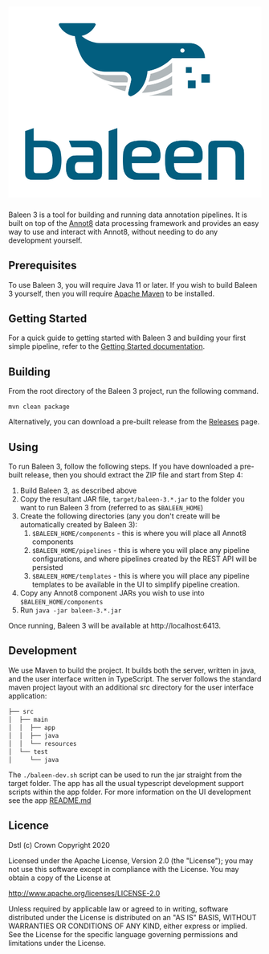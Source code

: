 <h1 align="center">
  <a href="https://committed.io">
    <img alt="Baleen" src="./Logo.svg" width="512" />
  </a>
</h1>

Baleen 3 is a tool for building and running data annotation pipelines. It is built on top of the [Annot8](https://annot8.io) 
data processing framework and provides an easy way to use and interact with Annot8, without needing to do any development yourself.

## Prerequisites

To use Baleen 3, you will require Java 11 or later.
If you wish to build Baleen 3 yourself, then you will require [Apache Maven](https://maven.apache.org) to be installed.

## Getting Started

For a quick guide to getting started with Baleen 3 and building your first simple pipeline, refer to the [Getting Started documentation](GETTING-STARTED.md).

## Building

From the root directory of the Baleen 3 project, run the following command.

```shell
mvn clean package
```

Alternatively, you can download a pre-built release from the [Releases](https://github.com/dstl/baleen3/releases) page.

## Using

To run Baleen 3, follow the following steps.
If you have downloaded a pre-built release, then you should extract the ZIP file and start from Step 4:

1. Build Baleen 3, as described above
2. Copy the resultant JAR file, `target/baleen-3.*.jar` to the folder you want to run Baleen 3 from (referred to as `$BALEEN_HOME`)
3. Create the following directories (any you don't create will be automatically created by Baleen 3):
   1. `$BALEEN_HOME/components` - this is where you will place all Annot8 components
   2. `$BALEEN_HOME/pipelines` - this is where you will place any pipeline configurations, and where pipelines created by the REST API will be persisted
   3. `$BALEEN_HOME/templates` - this is where you will place any pipeline templates to be available in the UI to simplify pipeline creation.
4. Copy any Annot8 component JARs you wish to use into `$BALEEN_HOME/components`
5. Run `java -jar baleen-3.*.jar`

Once running, Baleen 3 will be available at http://localhost:6413.

## Development

We use Maven to build the project. It builds both the server, written in java, and the user interface written in TypeScript. 
The server follows the standard maven project layout with an additional src directory for the user interface application:

```shell
├── src
│  ├── main
│  │  ├── app
│  │  ├── java
│  │  └── resources
│  └── test
│     └── java
```

The `./baleen-dev.sh` script can be used to run the jar straight from the target folder.
The app has all the usual typescript development support scripts within the app folder. For more information on the UI 
development see the app [README.md](./src/main/app/README.md)

## Licence

Dstl (c) Crown Copyright 2020

Licensed under the Apache License, Version 2.0 (the "License"); you may not use this software except in compliance with 
the License. You may obtain a copy of the License at

http://www.apache.org/licenses/LICENSE-2.0

Unless required by applicable law or agreed to in writing, software distributed under the License is distributed on an 
"AS IS" BASIS, WITHOUT WARRANTIES OR CONDITIONS OF ANY KIND, either express or implied.
See the License for the specific language governing permissions and limitations under the License.
